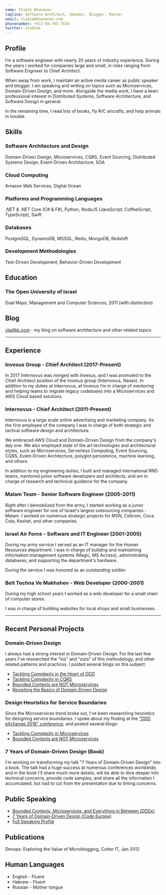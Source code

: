 ```yaml
---
name: Vladik Khononov
tagline: Software Architect, Speaker, Blogger, Mentor
email: vladik@khononov.com
phonenumber: +972-50-765-7534
twitter: vladikk
---
```


## Profile
I’m a software engineer with nearly 20 years of industry experience. During the years I worked for companies large and small, in roles ranging from Software Engineer to Chief Architect.

When away from work, I maintain an active media career as public speaker and blogger. I am speaking and writing on topics such as Microservices, Domain-Driven Design, and more. Alongside the media work, I have a keen professional interest in Distributed Systems, Software Architecture, and Software Design in general.

In the remaining time, I read lots of books, fly R/C aircrafts, and help animals in trouble.

## Skills

### Software Architecture and Design
Domain-Driven Design, Microservices, CQRS, Event Sourcing, Distributed Systems Design, Event-Driven Architecture, SOA

### Cloud Computing
Amazon Web Services, Digital Ocean

### Platforms and Programming Languages
.NET & .NET Core (C# & F#), Python, NodeJS (JavaScript, CoffeeScript, TypeScript), Swift

### Databases
PostgreSQL, DynamoDB, MSSQL, Redis, MongoDB, Redshift

### Development Methodologies
Test-Driven Development, Behavior-Driven Development

## Education
### The Open University of Israel
Dual Major, Management and Computer Sciences, 2011 (with *distinction*)

## Blog
[vladikk.com](https://vladikk.com) - my blog on software architecture and other related topics

---

## Experience

### Invesus Group - Chief Architect (2017-Present)
In 2017 Internovus was merged with Invesus, and I was promoted to the Chief Architect position of the Invesus group (Internovus, Naxex). In addition to my duties at Internovus, at Invesus I’m in charge of mentoring and helping teams to migrate legacy codebases into a Microservices and AWS Cloud based solutions.

### Internovus - Chief Architect (2011-Present)
Internovus is a large scale online advertising and marketing company. As the first employee of the company I was in charge of both strategic and tactical software design and architecture.

We embraced AWS Cloud and Domain-Driven Design from the company's day one. We also employed state of the art technologies and architectural styles, such as Microservices, Serverless Computing, Event Sourcing, CQRS, Event-Driven Architecture, polyglot persistence, machine learning, and others.

In addition to my engineering duties, I built and managed international RND teams, mentored junior software developers and architects, and am in charge of research and technical guidance for the company.

### Malam Team - Senior Software Engineer (2005-2011)
Right after I demobilized from the army, I started working as a junior software engineer for one of Israel's largest outsourcing companies - Malam. I worked on numerous strategic projects for  MSN, Cellcom, Coca Cola, Keshet, and other companies.

### Israel Air Force - Software and IT Engineer (2001-2005)
During my army service I served as an IT manager for the Human Resources department. I was in charge of building and maintaining information management systems (Magic, MS Access), administrating databases, and supporting the department's hardware.

During the service I was honored as an *outstanding* soldier.

### Beit Tochna Ve Makhshev - Web Developer (2000-2001)
During my high school years I worked as a web developer for a small chain of computer stores.

I was in charge of building websites for local shops and small businesses.

---

## Recent Personal Projects

### Domain-Driven Design
I always had a strong interest in Domain-Driven Design. For the last few years I've researched the "ins" and "outs" of this methodology, and other related patterns and practices. I posted several blogs on this subject:

* [Tackling Complexity in the Heart of DDD](https://vladikk.com/2016/04/05/tackling-complexity-ddd/)
* [Tackling Complexity in CQRS](https://vladikk.com/2017/03/20/tackling-complexity-in-cqrs/)
* [Bounded Contexts are NOT Microservices](https://vladikk.com/2018/01/21/bounded-contexts-vs-microservices/)
* [Revisiting the Basics of Domain-Driven Design](https://vladikk.com/2018/01/26/revisiting-the-basics-of-ddd/)

### Design Heuristics for Service Boundaries
Since the Microservices trend broke out, I've been researching heuristics for designing service boundaries.
I spoke about my finding at the ["DDD eXchange 2018" conference](https://bit.ly/2wRdEzp), and posted several blogs:

* [Tackling Complexity in Microservices](https://vladikk.com/2018/02/28/microservices/)
* [Bounded Contexts are NOT Microservices](https://vladikk.com/2018/01/21/bounded-contexts-vs-microservices/)

### 7 Years of Domain-Driven Design (Book)
I'm working on transforming my talk "7 Years of Domain-Driven Design" into a book. The talk had a huge success at numerous conferences worldwide, and in the book I'll share much more details, will be able to dive deeper into technical concerns, provide code samples, and share all the information I accumulated, but had to cut from the presentation due to timing concerns.

## Public Speaking
* [Bounded Contexts, Microservices, and Everything in Between (DDDx)](https://bit.ly/2wRdEzp)
* [7 Years of Domain-Driven Design (Code Europe)](https://bit.ly/2Ijs807)
* [Full Speaking Profile](http://vladikk.com/page/speaking)

## Publications
Devops: Exploring the Value of Microblogging, Cutter IT, Jan 2012

## Human Languages
* English - Fluent
* Hebrew - Fluent
* Russian - Mother tongue